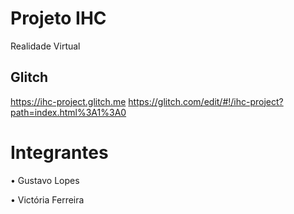 #  Projeto IHC
Realidade Virtual

## Glitch
https://ihc-project.glitch.me
https://glitch.com/edit/#!/ihc-project?path=index.html%3A1%3A0

# Integrantes
• Gustavo Lopes

• Victória Ferreira
